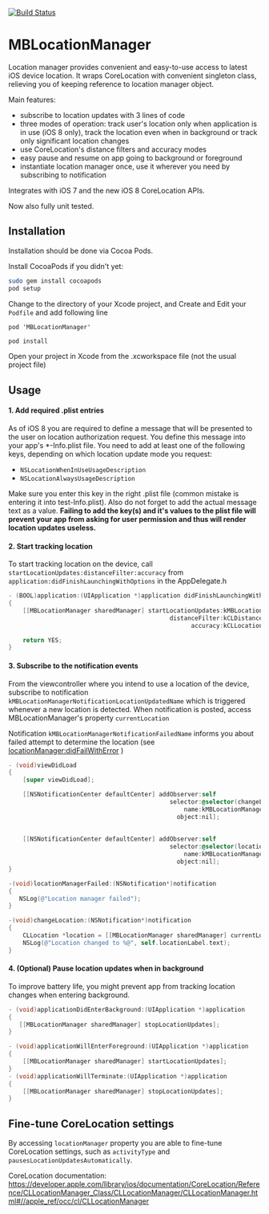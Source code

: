 [![Build Status](https://travis-ci.org/MatejBalantic/MBLocationManager.svg)](https://travis-ci.org/MatejBalantic/MBLocationManager)

MBLocationManager
=================

Location manager provides convenient and easy-to-use access to latest iOS device location. It wraps CoreLocation
with convenient singleton class, relieving you of keeping reference to location manager object.

Main features:
* subscribe to location updates with 3 lines of code
* three modes of operation: track user's location only when application is in use (iOS 8 only), track the location even when in background or track only significant location changes
* use CoreLocation's distance filters and accuracy modes
* easy pause and resume on app going to background or foreground
* instantiate location manager once, use it wherever you need by subscribing to notification

Integrates with iOS 7 and the new iOS 8 CoreLocation APIs.

Now also fully unit tested.

## Installation
Installation should be done via Cocoa Pods. 

Install CocoaPods if you didn't yet:
```bash
sudo gem install cocoapods
pod setup
```

Change to the directory of your Xcode project, and Create and Edit your ``Podfile`` and add following line
```
pod 'MBLocationManager'
```

```bash
pod install
```

Open your project in Xcode from the .xcworkspace file (not the usual project file)


## Usage

#### 1. Add required .plist entries

As of iOS 8 you are required to define a message that will be presented to the user on location authorization request. You define this message into your app's  *-Info.plist file. You need to add at least one of the following keys, depending on which location update mode you request:

* ``NSLocationWhenInUseUsageDescription``
* ``NSLocationAlwaysUsageDescription``

Make sure you enter this key in the right .plist file (common mistake is entering it into test-Info.plist). Also do not forget to add the actual message text as a value. **Failing to add the key(s) and it's values to the plist file will prevent your app from asking for user permission and thus will render location updates useless.**

#### 2. Start tracking location 
To start tracking location on the device, call ``startLocationUpdates:distanceFilter:accuracy`` from 
``application:didFinishLaunchingWithOptions`` in the AppDelegate.h

```objectivec
- (BOOL)application:(UIApplication *)application didFinishLaunchingWithOptions:(NSDictionary *)launchOptions
{
    [[MBLocationManager sharedManager] startLocationUpdates:kMBLocationManagerModeStandardWhenInUse
                                             distanceFilter:kCLDistanceFilterNone
                                                   accuracy:kCLLocationAccuracyThreeKilometers];

    return YES;
}
```

#### 3. Subscribe to the notification events
From the viewcontroller where you intend to use a location of the device, subscribe to notification ``kMBLocationManagerNotificationLocationUpdatedName``
which is triggered whenever a new location is detected. When notification is posted, access 
MBLocationManager's property ``currentLocation``

Notification ``kMBLocationManagerNotificationFailedName`` informs you about failed attempt to determine 
the location (see   [locationManager:didFailWithError](https://developer.apple.com/library/ios/documentation/CoreLocation/Reference/CLLocationManagerDelegate_Protocol/CLLocationManagerDelegate/CLLocationManagerDelegate.html#jumpTo_7) )


```objectivec
- (void)viewDidLoad
{
    [super viewDidLoad];

    [[NSNotificationCenter defaultCenter] addObserver:self
                                             selector:@selector(changeLocation:)
                                                 name:kMBLocationManagerNotificationLocationUpdatedName
                                               object:nil];
                                               
                                               
    [[NSNotificationCenter defaultCenter] addObserver:self
                                             selector:@selector(locationManagerFailed:)
                                                 name:kMBLocationManagerNotificationFailedName
                                               object:nil];
}

-(void)locationManagerFailed:(NSNotification*)notification
{
   NSLog(@"Location manager failed");
}

-(void)changeLocation:(NSNotification*)notification
{
    CLLocation *location = [[MBLocationManager sharedManager] currentLocation];
    NSLog(@"Location changed to %@", self.locationLabel.text);
}
```

#### 4. (Optional) Pause location updates when in background
To improve battery life, you might prevent app from tracking location changes when
entering background.

```objectivec
- (void)applicationDidEnterBackground:(UIApplication *)application
{
   [[MBLocationManager sharedManager] stopLocationUpdates];
}

- (void)applicationWillEnterForeground:(UIApplication *)application
{
    [[MBLocationManager sharedManager] startLocationUpdates];
}
- (void)applicationWillTerminate:(UIApplication *)application
{
    [[MBLocationManager sharedManager] stopLocationUpdates];
}
```

## Fine-tune CoreLocation settings
By accessing ``locationManager`` property you are able to fine-tune CoreLocation settings, such as
``activityType`` and ``pausesLocationUpdatesAutomatically``. 

CoreLocation documentation:
https://developer.apple.com/library/ios/documentation/CoreLocation/Reference/CLLocationManager_Class/CLLocationManager/CLLocationManager.html#//apple_ref/occ/cl/CLLocationManager
